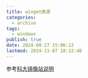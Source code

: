 ```yaml
---
title: winget换源
categories:
  - archive
tags:
  - windows
publish: true
date: 2024-08-27 15:06:12
lastmod: 2024-11-07 10:12:40
---
```


参考[科大镜像站说明](https://mirrors.ustc.edu.cn/help/winget-source.html)
